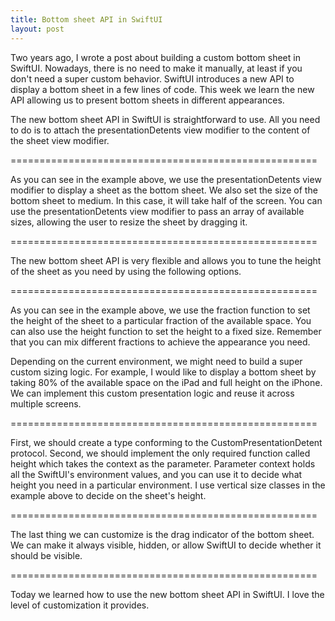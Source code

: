 ```yaml
---
title: Bottom sheet API in SwiftUI
layout: post
---
```


Two years ago, I wrote a post about building a custom bottom sheet in SwiftUI. Nowadays, there is no need to make it manually, at least if you don't need a super custom behavior. SwiftUI introduces a new API to display a bottom sheet in a few lines of code. This week we learn the new API allowing us to present bottom sheets in different appearances.

The new bottom sheet API in SwiftUI is straightforward to use. All you need to do is to attach the presentationDetents view modifier to the content of the sheet view modifier.

=====================================================

As you can see in the example above, we use the presentationDetents view modifier to display a sheet as the bottom sheet. We also set the size of the bottom sheet to medium. In this case, it will take half of the screen.
You can use the presentationDetents view modifier to pass an array of available sizes, allowing the user to resize the sheet by dragging it.

=====================================================

The new bottom sheet API is very flexible and allows you to tune the height of the sheet as you need by using the following options.

=====================================================

As you can see in the example above, we use the fraction function to set the height of the sheet to a particular fraction of the available space. You can also use the height function to set the height to a fixed size. Remember that you can mix different fractions to achieve the appearance you need.

Depending on the current environment, we might need to build a super custom sizing logic. For example, I would like to display a bottom sheet by taking 80% of the available space on the iPad and full height on the iPhone. We can implement this custom presentation logic and reuse it across multiple screens.

=====================================================

First, we should create a type conforming to the CustomPresentationDetent protocol. Second, we should implement the only required function called height which takes the context as the parameter. Parameter context holds all the SwiftUI's environment values, and you can use it to decide what height you need in a particular environment. I use vertical size classes in the example above to decide on the sheet's height.

=====================================================

The last thing we can customize is the drag indicator of the bottom sheet. We can make it always visible, hidden, or allow SwiftUI to decide whether it should be visible.

=====================================================

Today we learned how to use the new bottom sheet API in SwiftUI. I love the level of customization it provides.
